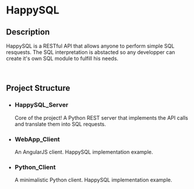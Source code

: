 # HappySQL
## Description
HappySQL is a RESTful API that allows anyone to perform simple SQL resquests.
The SQL interpretation is abstacted so any developper can create it's own SQL
module to fulfill his needs.

<br/>

## Project Structure
* ### HappySQL_Server
  Core of the project! A Python REST server that implements the API calls and
translate them into SQL requests.
* ### WebApp_Client
  An AngularJS client. HappySQL implementation example.
* ### Python_Client
  A minimalistic Python client. HappySQL implementation example.
